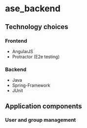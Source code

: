 # ase_backend

## Technology choices

### Frontend

* AngularJS
* Protractor (E2e testing)

### Backend

* Java
* Spring-Framework
* JUnit


## Application components

### User and group management
